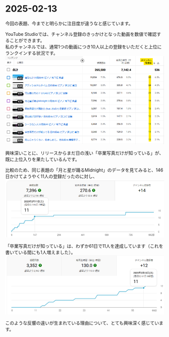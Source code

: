 # 2025-02-13

今回の表題、今までと明らかに注目度が違うなと感じています。  

YouTube Studioでは、チャンネル登録のきっかけとなった動画を数値で確認することができます。  
私のチャンネルでは、通常1つの動画につき10人以上の登録をいただくと上位にランクインする状況です。  
![](assets/images/2025-02-13-21-48-14.png)

興味深いことに、リリースからまだ日の浅い「卒業写真だけが知っている」が、既に上位入りを果たしているんです。  

比較のため、同じ表題の「月と星が踊るMidnight」のデータを見てみると、146日かけてようやく11人の登録だったのに対し、  
![](assets/images/2025-02-13-21-59-14.png)

「卒業写真だけが知っている」は、わずか61日で11人を達成しています（これを書いている間にも1人増えました）。  
![](assets/images/2025-02-13-21-52-55.png)

このような反響の違いが生まれている理由について、とても興味深く感じています。  